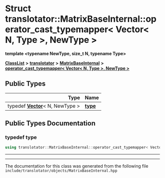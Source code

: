 

# Struct translotator::MatrixBaseInternal::operator\_cast\_typemapper&lt; Vector&lt; N, Type &gt;, NewType &gt;

**template &lt;typename NewType, size\_t N, typename Type&gt;**



[**ClassList**](annotated.md) **>** [**translotator**](namespacetranslotator.md) **>** [**MatrixBaseInternal**](namespacetranslotator_1_1MatrixBaseInternal.md) **>** [**operator\_cast\_typemapper&lt; Vector&lt; N, Type &gt;, NewType &gt;**](structtranslotator_1_1MatrixBaseInternal_1_1operator__cast__typemapper_3_01Vector_3_01N_00_01Type_01_4_00_01NewType_01_4.md)






















## Public Types

| Type | Name |
| ---: | :--- |
| typedef [**Vector**](classtranslotator_1_1Vector.md)&lt; N, NewType &gt; | [**type**](#typedef-type)  <br> |
















































## Public Types Documentation




### typedef type 

```C++
using translotator::MatrixBaseInternal::operator_cast_typemapper< Vector< N, Type >, NewType >::type =  Vector<N, NewType>;
```




<hr>

------------------------------
The documentation for this class was generated from the following file `include/translotator/objects/MatrixBaseInternal.hpp`

